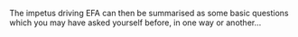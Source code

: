 The impetus driving EFA can then be summarised as some basic questions which you may have asked yourself before, in one way or another… 